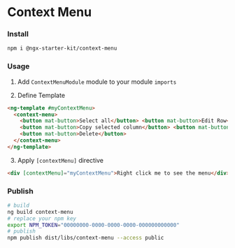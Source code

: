 # Context Menu

### Install

```bash
npm i @ngx-starter-kit/context-menu
```

### Usage

1.  Add `ContextMenuModule` module to your module `imports`

2.  Define Template

```html
<ng-template #myContextMenu>
  <context-menu>
    <button mat-button>Select all</button> <button mat-button>Edit Row</button> <button mat-button>Quick tag</button>
    <button mat-button>Copy selected column</button> <button mat-button>Copy selected row</button>
    <button mat-button>Delete</button>
  </context-menu>
</ng-template>
```

3.  Apply `[contextMenu]` directive

```html
<div [contextMenu]="myContextMenu">Right click me to see the menu</div>
```

### Publish

```bash
# build
ng build context-menu
# replace your npm key
export NPM_TOKEN="00000000-0000-0000-0000-000000000000"
# publish
npm publish dist/libs/context-menu --access public
```
